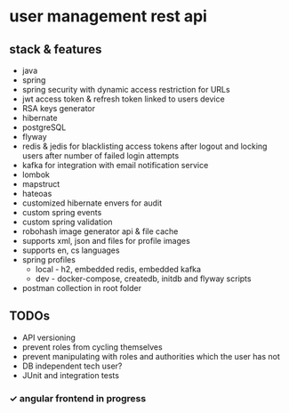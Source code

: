 # user management rest api

## stack & features
- java
- spring
- spring security with dynamic access restriction for URLs
- jwt access token & refresh token linked to users device
- RSA keys generator
- hibernate
- postgreSQL
- flyway
- redis & jedis for blacklisting access tokens after logout and locking users after number of failed login attempts
- kafka for integration with email notification service
- lombok
- mapstruct
- hateoas
- customized hibernate envers for audit
- custom spring events
- custom spring validation
- robohash image generator api & file cache
- supports xml, json and files for profile images
- supports en, cs languages
- spring profiles
  - local - h2, embedded redis, embedded kafka
  - dev - docker-compose, createdb, initdb and flyway scripts
- postman collection in root folder

## TODOs
- API versioning
- prevent roles from cycling themselves
- prevent manipulating with roles and authorities which the user has not
- DB independent tech user?
- JUnit and integration tests

### &check; angular frontend in progress
